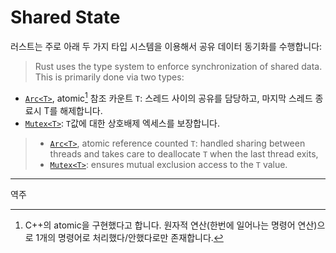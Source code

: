 # Shared State

러스트는 주로 아래 두 가지 타입 시스템을 이용해서 공유 데이터 동기화를 수행합니다: 
> Rust uses the type system to enforce synchronization of shared data. This is
> primarily done via two types:

* [`Arc<T>`][1], atomic[^역주1] 참조 카운트 `T`: 스레드 사이의 공유를 담당하고, 마지막 스레드 종료시 T를 해제합니다.
* [`Mutex<T>`][2]: `T`값에 대한 상호배제 엑세스를 보장합니다.
> * [`Arc<T>`][1], atomic reference counted `T`: handled sharing between threads and
>   takes care to deallocate `T` when the last thread exits,
> * [`Mutex<T>`][2]: ensures mutual exclusion access to the `T` value.

[1]: https://doc.rust-lang.org/std/sync/struct.Arc.html
[2]: https://doc.rust-lang.org/std/sync/struct.Mutex.html

---
역주

[^역주1]: C++의 atomic을 구현했다고 합니다. 원자적 연산(한번에 일어나는 명령어 연산)으로 1개의 명령어로 처리했다/안했다로만 존재합니다.
